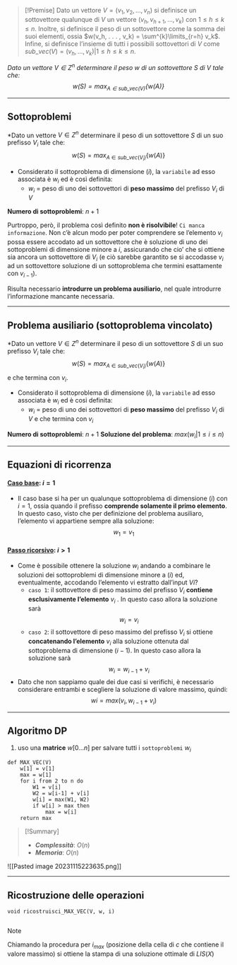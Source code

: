 >[!Premise]
>Dato un vettore $V = (v_1, v_2, . . . , v_n)$ si definisce un sottovettore qualunque di $V$ un vettore $(v_h, v_{h+1}, . . . , v_k)$ con $1 ≤ h ≤ k ≤ n$. Inoltre, si definisce il peso di un sottovettore come la somma dei suoi elementi, ossia $w(v_h, . . . , v_k) = \sum^{k}\limits_{r=h} v_k$. 
>Infine, si definisce l’insieme di tutti i possibili sottovettori di $V$ come $sub\_vec(V) = {(v_h, . . . , v_k) | 1 ≤ h ≤ k ≤ n}$.

*Dato un vettore $V ∈ Z^n$ determinare il peso $w$ di un sottovettore $S$ di $V$ tale che: $$w(S) = max_{A∈sub\_vec(V)}\{w(A)\}$$*

--- 
## Sottoproblemi

*Dato un vettore $V ∈ Z^n$ determinare il peso di un sottovettore $S$ di un suo prefisso $V_i$ tale che: $$w(S) = max_{A∈sub\_vec(V_i)}\{w(A)\}$$
- Considerato il sottoproblema di dimensione $(i)$, la `variabile` ad esso associata è $w_i$ ed è così definita:
	- $w_i$ = peso di uno dei sottovettori di **peso massimo** del prefisso $V_i$ di $V$

**Numero di sottoproblemi**: $n+1$

Purtroppo, però, il problema così definito **non è risolvibile**! `Ci manca informazione`.
Non c’è alcun modo per poter comprendere se l’elemento $v_i$ possa essere accodato ad un sottovettore che è soluzione di uno dei sottoproblemi di dimensione minore a $i$, assicurando che cio’ che si ottiene sia ancora un sottovettore di $V_i$ (e ciò sarebbe garantito se si accodasse $v_i$ ad un sottovettore soluzione di un sottoproblema che termini esattamente con $v_{i−1}$).

Risulta necessario **introdurre un problema ausiliario**, nel quale introdurre l’informazione mancante necessaria.

---
## Problema ausiliario (sottoproblema vincolato)

*Dato un vettore $V ∈ Z^n$ determinare il peso di un sottovettore $S$ di un suo prefisso $V_i$ tale che: $$w(S) = max_{A∈sub\_vec(V_i)}\{w(A)\}$$e che termina con $v_i$.

- Considerato il sottoproblema di dimensione $(i)$, la `variabile` ad esso associata è $w_i$ ed è così definita:
	- $w_i$ = peso di uno dei sottovettori di **peso massimo** del prefisso $V_i$ di $V$ e che termina con $v_i$

**Numero di sottoproblemi**: $n+1$
**Soluzione del problema**: $max({w_i | 1 \leq i \leq n})$

---
## Equazioni di ricorrenza

#### <u>**Caso base**</u>: $i = 1$
- Il caso base si ha per un qualunque sottoproblema di dimensione $(i)$ con $i = 1$, ossia quando il prefisso **comprende solamente il primo elemento**. In questo caso, visto che per definizione del problema ausiliaro, l’elemento vi appartiene sempre alla soluzione:
$$w_1 = v_1$$

#### <u>**Passo ricorsivo**</u>: $i > 1$
- Come è possibile ottenere la soluzione $w_i$ andando a combinare le soluzioni dei sottoproblemi di dimensione minore a $(i)$ ed, eventualmente, accodando l’elemento vi estratto dall’input $Vi$?
	- `caso 1`: il sottovettore di peso massimo del prefisso $V_i$ **contiene esclusivamente l’elemento** $v_i$ . In questo caso allora la soluzione sarà $$w_i = v_i$$
	- `caso 2`: il sottovettore di peso massimo del prefisso $V_i$ si ottiene **concatenando l’elemento** $v_i$ alla soluzione ottenuta dal sottoproblema di dimensione $(i − 1)$. In questo caso allora la soluzione sarà $$w_i = w_{i−1} + v_i$$
- Dato che non sappiamo quale dei due casi si verifichi, è necessario considerare entrambi e scegliere la soluzione di valore massimo, quindi: $$wi = max(v_i , w_{i−1} + v_i)$$

---
## Algoritmo DP

1. uso una **matrice** $w[0...n]$ per salvare tutti i `sottoproblemi` $w_i$

``` Pseudocodice TI:"MAX_VEC" "FOLD"
def MAX_VEC(V)
	w[1] = v[1]
	max = w[1]
	for i from 2 to n do
		W1 = v[i]
		W2 = w[i-1] + v[i]
		w[i] = max(W1, W2)
		if w[i] > max then
			max = w[i]
	return max
```

> [!Summary]
> - ***Complessità***: $O(n)$
> - ***Memoria***: $O(n)$

![[Pasted image 20231115223635.png]]

---

## Ricostruzione delle operazioni

``` Pseudocodice TI:"ricostruisci_KP" "FOLD"
void ricostruisci_MAX_VEC(V, w, i)
	
``` 

>[!Note]
>Chiamando la procedura per $i_{max}$ (posizione della cella di $c$ che contiene il valore massimo) si ottiene la stampa di una soluzione ottimale di $LIS(X)$